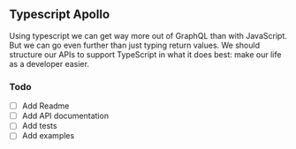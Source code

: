 ## Typescript Apollo

Using typescript we can get way more out of GraphQL than with JavaScript. But we can go even further than just typing return values. We should structure our APIs to support TypeScript in what it does best: make our life as a developer easier.

### Todo
- [ ] Add Readme
- [ ] Add API documentation
- [ ] Add tests
- [ ] Add examples
